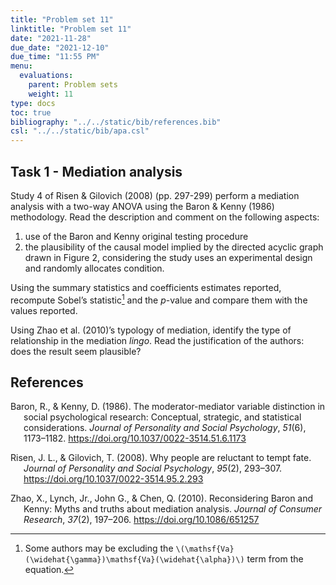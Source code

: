 ```yaml
---
title: "Problem set 11"
linktitle: "Problem set 11"
date: "2021-11-28"
due_date: "2021-12-10"
due_time: "11:55 PM"
menu:
  evaluations:
    parent: Problem sets
    weight: 11
type: docs
toc: true
bibliography: "../../static/bib/references.bib"
csl: "../../static/bib/apa.csl"
---
```


## Task 1 - Mediation analysis

Study 4 of Risen & Gilovich (2008) (pp. 297-299) perform a mediation analysis with a two-way ANOVA using the Baron & Kenny (1986) methodology. Read the description and comment on the following aspects:

1.  use of the Baron and Kenny original testing procedure
2.  the plausibility of the causal model implied by the directed acyclic graph drawn in Figure 2, considering the study uses an experimental design and randomly allocates condition.

Using the summary statistics and coefficients estimates reported, recompute Sobel’s statistic[^1] and the *p*-value and compare them with the values reported.

Using Zhao et al. (2010)’s typology of mediation, identify the type of relationship in the mediation *lingo*. Read the justification of the authors: does the result seem plausible?

## References

<div id="refs" class="references csl-bib-body hanging-indent" line-spacing="2">

<div id="ref-Baron/Kenny:1986" class="csl-entry">

Baron, R., & Kenny, D. (1986). The moderator-mediator variable distinction in social psychological research: Conceptual, strategic, and statistical considerations. *Journal of Personality and Social Psychology*, *51*(6), 1173–1182. <https://doi.org/10.1037/0022-3514.51.6.1173>

</div>

<div id="ref-Risen/Gilovich:2008" class="csl-entry">

Risen, J. L., & Gilovich, T. (2008). Why people are reluctant to tempt fate. *Journal of Personality and Social Psychology*, *95*(2), 293–307. <https://doi.org/10.1037/0022-3514.95.2.293>

</div>

<div id="ref-Zhao:2010" class="csl-entry">

Zhao, X., Lynch, Jr., John G., & Chen, Q. (2010). Reconsidering Baron and Kenny: Myths and truths about mediation analysis. *Journal of Consumer Research*, *37*(2), 197–206. <https://doi.org/10.1086/651257>

</div>

</div>

[^1]: Some authors may be excluding the `\(\mathsf{Va}(\widehat{\gamma})\mathsf{Va}(\widehat{\alpha})\)` term from the equation.
